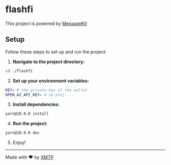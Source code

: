 # flashfi

This project is powered by [MessageKit](https://messagekit.ephemerahq.com/) 

## Setup

Follow these steps to set up and run the project:

1. **Navigate to the project directory:**

```sh
cd ./flashfi
```

2. **Set up your environment variables:**

```sh
KEY= # the private key of the wallet
OPEN_AI_API_KEY= # sk-proj-...
```

3. **Install dependencies:**

```sh
yarn@10.9.0 install
```

4. **Run the project:**

```sh
yarn@10.9.0 dev
```

5. Enjoy!
---
Made with ❤️ by [XMTP](https://xmtp.org)